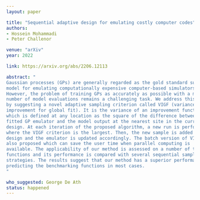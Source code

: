```yaml
---
layout: paper

title: "Sequential adaptive design for emulating costly computer codes"
authors:
- Hossein Mohammadi
- Peter Challenor

venue: "arXiv"
year: 2022

link: https://arxiv.org/abs/2206.12113

abstract: "
Gaussian processes (GPs) are generally regarded as the gold standard surrogate
model for emulating computationally expensive computer-based simulators.
However, the problem of training GPs as accurately as possible with a minimum
number of model evaluations remains a challenging task. We address this problem
by suggesting a novel adaptive sampling criterion called VIGF (variance of
improvement for global fit). It is the variance of an improvement function
which is defined at any location as the square of the difference between the
fitted GP emulator and the model output at the nearest site in the current
design. At each iteration of the proposed algorithm, a new run is performed
where the VIGF criterion is the largest. Then, the new sample is added to the
design and the emulator is updated accordingly. The batch version of VIGF is
also proposed which can save the user time when parallel computing is
available. The applicability of our method is assessed on a number of test
functions and its performance is compared with several sequential sampling
strategies. The results suggest that our method has a superior performance in
predicting the benchmarking functions in most cases.
"

who_suggested: George De Ath
status: happened
---
```

